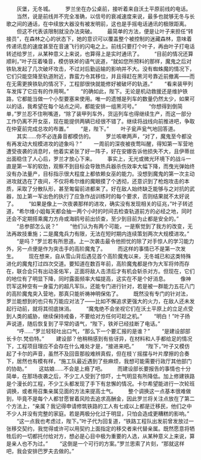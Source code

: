 　　灰堡，无冬城。
　　罗兰坐在办公桌前，接听着来自沃土平原前线的电话。
　　当然，说是前线并不完全准确，以信号的衰减速度来说，最多也就够无冬与长歌之间的通话，在中续放大器没有被发明前，这也是手摇电话通讯的极限距离。
　　但这不代表该限制就没办法突破。
　　最简单的方法，便是让叶子来担任“转接员”，在森林之心的状态下，她的意识可以覆盖整个被控制的迷藏森林，意味着传递讯息的速度甚至在音速飞行的闪电之上。前线只要打个叶子，再由叶子打电话转述给罗兰，从某种意义上来说，也算得上是实时通讯了。
　　“目前的情况还算顺利，”叶子压着嗓音，模仿铁斧的语气说道，“就如您所预料的那样，魔鬼之后对铁轨发起了几次破坏攻击，不过对后勤运输的影响并不大。没有蜘蛛魔的情况下，它们只能空降至轨道附近，靠蛮力令其移位，并且得赶在黑河号靠近前撤离——而在无需更换铁轨的情况下，工程部很快就能修好被破坏的轨道。”
　　“看来装甲列车发挥了它应有的作用啊。”
　　“的确如此，陛下。无论是机动救援还是维护铁路，它都能当做一个小型要塞来使用。唯一的遗憾是列车的数量仍然太少，如果可以的话，我希望在每个站点之间，都能安排一组黑河号。”
　　“你想得到倒简单，”罗兰忍不住咧嘴道，“除了装甲列车外，货运列车也得继续生产，而这一部分工作仍离不开女巫，现在能提供两辆已经很不错了。继续将战线向前推进吧，争取在仲夏前完成总攻的布置。”
　　“是，陛下。”
　　叶子瓮声瓮气地回答道。
　　其实……你不必连鼻音都模仿的。
　　罗兰咳嗽两声，“对了，魔鬼至今都没有再发动大规模进攻的迹象吗？”
　　一周前的深夜被夜莺叫醒，得知第一军营地遭受夜袭的消息时，他着实紧张了好一阵子，好在安娜告诉他损失不大，且伊蒂丝出面稳住了人心后，罗兰才放心下来。
　　事实上，无光或微光环境下的战斗一直是第一军的软肋，观察不到目标会导致热兵器杀伤效率大幅下降，而曳光弹始终没有办法量产，目标指示很大程度上都依赖女巫的能力。没想到魔鬼的第一次主动进攻就选在了夜间，不仅将希尔维的魔眼摸了个透彻，还意识到了枪炮攻击的本质，采取了分散队形，甚至匍匐前进都来了。好在敌人始终缺乏能够与之对抗的武器，加上第一军出色的执行了应急作战训练时的每个要求，否则结果就不太好说了。
　　“如果是像上一次夜袭那样的进攻，确实没有发现相关的征兆，”叶子转述道，“希尔维小姐每天都会抽一两个小时的时间去检查轨道前方的必经之地，同时还会不定期搭乘魔力方舟或海鸥号前出侦查，至少到目前为止都是安全的。”
　　“总参部怎么说？”
　　“他们认为有两个可能，一是察觉到了我方的改变，无法再故技重施；二是魔鬼兵力有限，无法在短时期内连续策划两次大规模进攻。”
　　“是吗？”罗兰若有所思道。上一次袭击最令他担忧的除了对手惊人的学习能力外，另一点便是作为突击手的高阶魔鬼了。
　　而这样的事情已不是第一次发生。
　　现在想来，自从雪山背后遇见首个高阶魔鬼以来，无冬城已和这类特殊进化的魔鬼打过四次交道。要知道在数百年前，高阶魔鬼都是作为大军将帅而存在，联合会只有出动圣佑军，正面将敌人击溃后才有机会斩杀对方。但现在，它们的地位有了明显下降，同时露面频率大幅提高，这实在不是个好消息。
　　像神罚军这种空有一身蛮力的超凡军队，还能专门进行针对，若是被一群能力五花八门的高阶魔鬼突入营地，那真只能祈祷神明保佑了。
　　既然没有专门的针对法，罗兰能想到的也只有万能应对法了——比如不懈追求更强大的火力，在敌人还未发起行动前，就将其彻底抹消。
　　“魔鬼绝不会坐视它们在沃土平原上的立足点受到人类的威胁，继续保持戒备，不要给对方任何可趁之机。”
　　“明白！”叶子扬声说道，随后恢复到了平常的语气，“陛下，铁斧已经挂断了电话。”
　　“呼……”罗兰轻轻吐出口气，“那么下一个要汇报的是谁？”
　　“是建设部部长卡尔.梵伯特。”
　　建设部？他稍稍感到有些讶异，在材料和人手都给足的情况下，工程项目理应不会存在什么难处才是，“接进来吧。”
　　“陛下，”叶子又模仿起了卡尔的声音，虽然不及回音那般难辨真假，但在枝丫摇摆与叶片摩擦的合奏下，居然也有模有样，“施工队最近遇到了些麻烦，我想可能需要行政厅其他部门的协助。”
　　这姑娘……不会是上瘾了吧。
　　而建设部长要报告的事情也十分简单，在那场夜袭之后，不少工人受到了惊吓，士气明显有所降低。加上修建铁路是个漫长的工程，不少工头都发现了手下有怠懈的情况。卡尔希望能进行一次轮班调换，或者用召集亲属见面的方法来提高士气。
　　整个调换这一点基本很难做到，毕竟不是每个人都甘愿冒着风险去追求高酬金，因此罗兰将关注点放在了第二个方法上，“亲属？我记得申请修筑铁路的工人有七成以上都是迁移民，他们之中不少人并没有完整的家庭。若是两极分化过于明显，只怕会造成更糟糕的影响。”
　　“这一点我也考虑过，陛下。”叶子代为回复道，“铁路工程队出发前曾发放过一张移交契约，我觉得或许可以用契约上面指定的移交者来代替亲属。既然愿意将牺牲后的一切都托付给对方，想必是心目中极为重要的人选，从某种意义上来说，算是亲人也不为过。”
　　“这倒是一个可行的方案。”罗兰思索了片刻，“那就这样吧，我会安排巴罗夫去做的。”